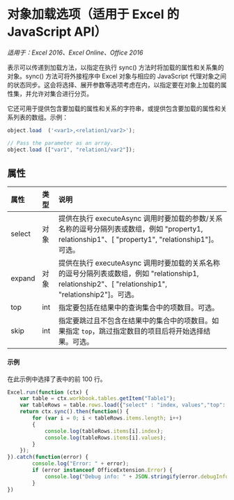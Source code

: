 # 对象加载选项（适用于 Excel 的 JavaScript API）

_适用于：Excel 2016、Excel Online、Office 2016_

表示可以传递到加载方法，以指定在执行 sync() 方法时将加载的属性和关系集的对象。sync() 方法可将外接程序中 Excel 对象与相应的 JavaScript 代理对象之间的状态同步。这会将选择、展开参数等选项考虑在内，以指定要在对象上加载的属性集，并允许对集合进行分页。

它还可用于提供包含要加载的属性和关系的字符串，或提供包含要加载的属性和关系列表的数组。示例：

```js	
object.load  ('<var1>,<relation1/var2>');

// Pass the parameter as an array.
object.load (["var1", "relation1/var2"]);
```

## 属性
| 属性   | 类型|说明|
|:---------------|:--------|:----------|
|select|对象|提供在执行 executeAsync 调用时要加载的参数/关系名称的逗号分隔列表或数组，例如 "property1, relationship1"、[ "property1", "relationship1"]。可选。|
|expand|对象|提供在执行 executeAsync 调用时要加载的关系名称的逗号分隔列表或数组，例如 "relationship1, relationship2"、[ "relationship1", "relationship2"]。可选。|
|top|int| 指定要包括在结果中的查询集合中的项数目。可选。|
|skip|int|指定要跳过且不包含在结果中的集合中的项数目。如果指定 `top`，跳过指定数目的项目后将开始选择结果。可选。|

#### 示例

在此示例中选择了表中的前 100 行。

```js
Excel.run(function (ctx) { 
	var table = ctx.workbook.tables.getItem("Table1");
	var tableRows = table.rows.load({"select" : "index, values","top": 100, "skip": 0 })
	return ctx.sync().then(function() {
		for (var i = 0; i < tableRows.items.length; i++)
		{
			console.log(tableRows.items[i].index);
			console.log(tableRows.items[i].values);
		}
	});
}).catch(function(error) {
		console.log("Error: " + error);
		if (error instanceof OfficeExtension.Error) {
			console.log("Debug info: " + JSON.stringify(error.debugInfo));
		}
})
```
